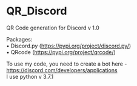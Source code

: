 # QR_Discord
QR Code generation for Discord v 1.0
  
Packages:  
  • Discord.py (https://pypi.org/project/discord.py/)  
  • QRcode (https://pypi.org/project/qrcode/)  
  
To use my code, you need to create a bot here -https://discord.com/developers/applications  
I use python v 3.7.1
